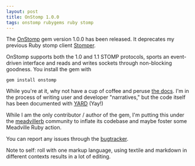 ```yaml
---
layout: post
title: OnStomp 1.0.0
tags: onstomp rubygems ruby stomp
---
```

The [OnStomp](https://github.com/meadvillerb/onstomp) gem version 1.0.0 has been
released.  It deprecates my previous Ruby stomp client
[Stomper](https://github.com/iande/stomper).

OnStomp supports both the 1.0 and 1.1 STOMP protocols, sports an event-driven
interface and reads and writes sockets through non-blocking goodness.
You install the gem with

    gem install onstomp


While you're at it, why not have a cup of coffee and peruse
[the docs](http://mdvlrb.com/onstomp).  I'm in the process of writing user
and developer "narratives," but the code itself has been documented with
[YARD](http://yardoc.org/) (Yay!)

While I am the only contributor / author of the gem, I'm putting this under
the [meadvillerb](https://github.com/meadvillerb) community to inflate its
codebase and maybe foster some Meadville Ruby action.

You can report any issues through the
[bugtracker](https://github.com/meadvillerb/onstomp/issues).

Note to self: roll with one markup language, using textile and markdown in
different contexts results in a lot of editing.
